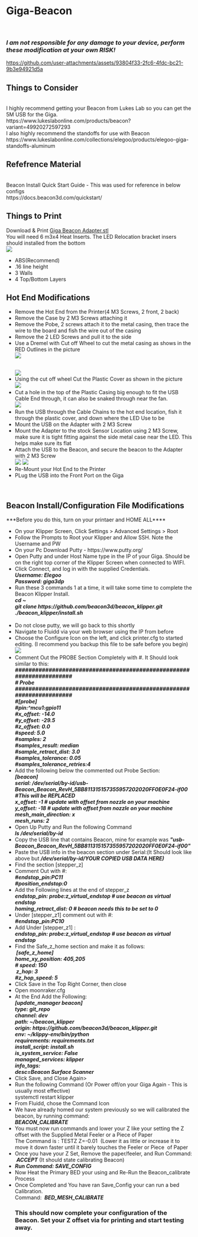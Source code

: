 # Giga-Beacon
 <i><b><H3>I am not responsible for any damage to your device, perform these modification at your own RISK!</H3></i></b>

https://github.com/user-attachments/assets/93804f33-2fc6-4fdc-bc21-9b3e94921d5a


<h2>Things to Consider</h2>
<br />I highly recommend getting your Beacon from Lukes Lab so you can get the 5M USB for the Giga. 
<br />https://www.lukeslabonline.com/products/beacon?variant=49920272597293
<br />I also highly recommend the standoffs for use with Beacon 
<br />https://www.lukeslabonline.com/collections/elegoo/products/elegoo-giga-standoffs-aluminum

<h2>Refefrence Material</h2>
<br />Beacon Install Quick Start Guide - This was used for reference in below configs
<br />https://docs.beacon3d.com/quickstart/ 
<h2>Things to Print</h2>
Download & Print <a href="https://github.com/jranger615/Giga-Beacon/blob/main/STL/Giga%20Beacon%20Adapter.stl">Giga Beacon Adapter.stl</a>
<br />You will need 6 m3x4 Heat Inserts. The LED Relocation bracket insers should installed from the bottom
<br /><img src="https://github.com/user-attachments/assets/a4b1091f-e894-47d4-8b68-01195215e51c"/>
<ul>
<li>ABS(Recommend)</li>
<li>.16 line height</li>
<li>3 Walls</li>
<li>4 Top/Bottom Layers</li>
</ul>
<h2>Hot End Modifications</h2>
<ul>
<li>Remove the Hot End from the Printer(4 M3 Screws, 2 front, 2 back)</li>
<li>Remove the Case by 2 M3 Screws attaching it</li>
<li>Remove the Pobe, 2 screws attach it to the metal casing, then trace the wire to the board and fish the wire out of the casing</li>
<li>Remove the 2 LED Screws and pull it to the side</li>
<li>Use a Dremel with Cut off Wheel to cut the metal casing as shows in the RED Outlines in the picture<br /><img src ="https://github.com/jranger615/Giga-Beacon/blob/main/photos/Hot-End%20Modification.jpg?raw=true"/></p>
<br /><img src ="https://github.com/jranger615/Giga-Beacon/blob/main/photos/Hot%20End%20Mod%20Completed.jpg?raw=true"/></li>
<li>Using the cut off wheel Cut the Plastic Cover as shown in the picture
<br /><img src ="https://github.com/jranger615/Giga-Beacon/blob/main/photos/Plastic%20Cover%20Mod.jpg?raw=true"/></li>
<li>Cut a hole in the top of the Plastic Casing big enough to fit the USB Cable End through, it can also be snaked through near the fan.
<br /><img src="https://github.com/jranger615/Giga-Beacon/blob/main/photos/USB-Hole.jpg?raw=true"/></li>
<li>Run the USB through the Cable Chains to the hot end location, fish it through the plastic cover, and down where the LED Use to be</li>
<li>Mount the USB on the Adapter with 2 M3 Screw</li>
<li>Mount the Adapter to the stock Sensor Location using 2 M3 Screw, make sure it is tight fitting against the side metal case near the LED. This helps make sure its flat</li>
<Li>Attach the USB to the Beacon, and secure the beacon to the Adapter with 2 M3 Screw
<br /><img src ="https://github.com/jranger615/Giga-Beacon/blob/main/photos/Beacon-Mounted.jpg?raw=true"/>
<img src ="https://github.com/jranger615/Giga-Beacon/blob/main/photos/Beacon%20Mounted-Front.jpg?raw=true"/></Li>
<li>Re-Mount your Hot End to the Printer</li>
<li> PLug the USB into the Front Port on the Giga</li>
</ul>
 
<h2>Beacon Install/Configuration File Modifications</h2>
***Before you do this, turn on your printaer and HOME ALL****
<ul>
<li>On your Klipper Screen, Click Settings > Advanced Settings > Root</li>
<li>Follow the Prompts to Root your Klipper and Allow SSH. Note the Username and PW</li>
<li>On your Pc Download Putty - https://www.putty.org/ </li>
<li>Open Putty and under Host Name type in the IP of your Giga. Should be on the right top corner of the Klipper Screen when connected to WIFI.</li>
<li>Click Connect, and log in with the supplied Credentials.   
<i><b><br />Username: Elegoo
<br />Password: giga3dp</li></i></b>
<li>Run these 3 commands 1 at a time, it will take some time to complete the Beacon Klipper Install.
 <i><b><br />cd ~
<br />git clone https://github.com/beacon3d/beacon_klipper.git
<br />./beacon_klipper/install.sh</li>
<br /></i></b>
<li>Do not close putty, we will go back to this shortly</li>
<li>Navigate to Fluidd via your web browser using the IP from before</li>
<li>Choose the Configure Icon on the left, and click printer.cfg to started editing. (I recommend you backup this file to be safe before you begin)
<br /><img src ="https://github.com/user-attachments/assets/8ca86775-1220-49ff-ae42-e1b08427cf48"</img>
</li>
<li> Comment Out the PROBE Section Completely with #. It Should look similar to this:
<i><b><br /> #####################################################################
<br /># 	Probe
<br /> #####################################################################
<br />#[probe]
<br />#pin:^mcu1:gpio11
<br />#x_offset: -14.0
<br />#y_offset: -29.5
<br />#z_offset: 0.0
<br />#speed: 5.0
<br />#samples: 2
<br />#samples_result: median
<br />#sample_retract_dist: 3.0
<br />#samples_tolerance: 0.05
<br />#samples_tolerance_retries:4</li></i></b> 
<li>Add the following below the commented out Probe Section:
 <i><b><br />[beacon]
<br />serial: /dev/serial/by-id/usb-Beacon_Beacon_RevH_5BB811315157355957202020FF0E0F24-if00 #This will be REPLACED
<br />x_offset: -1 # update with offset from nozzle on your machine
<br />y_offset: -18 # update with offset from nozzle on your machine
<br />mesh_main_direction: x
<br />mesh_runs: 2</i></b>
<li>Open Up Putty and Run the following Command
 <i><b><br />ls /dev/serial/by-id</li></i></b>
<li>Copy the USB line that contains Beacon, mine for example was <i><b>"usb-Beacon_Beacon_RevH_5BB811315157355957202020FF0E0F24-if00"</b></i></li>
<li>Paste the USB info in the beacon section under Serial:(It Should look like above but <i><b>/dev/serial/by-id/YOUR COPIED USB DATA HERE)</b></i></li>
<li>Find the section [stepper_z]</li>
<li>Comment Out with #:
<i><b><br />#endstop_pin:PC11
<br />#position_endstop:0 </i></b>
<li>Add the Following lines at the end of stepper_z
 <i><b><br />endstop_pin: probe:z_virtual_endstop # use beacon as virtual endstop
<br />homing_retract_dist: 0 # beacon needs this to be set to 0</i></b>  </li>
<li>Under [stepper_z1] comment out with #:
<i><b><br /> #endstop_pin:PC10</i></b></li>
<li>Add Under [stepper_z1] :
<i><b><br />endstop_pin: probe:z_virtual_endstop # use beacon as virtual endstop</i></b></li>
<li>Find the Safe_z_home section and make it as follows:
<i><b><br />  [safe_z_home]
<br /> home_xy_position: 405,205
<br /> # speed: 150
<br />  z_hop: 3          
<br /> #z_hop_speed: 5</i></b></li>
<li> Click Save in the Top Right Corner, then close</li>
<li>Open moonraker.cfg</li>
<li>At the End Add the Following:
<i><b><br />[update_manager beacon]
<br />type: git_repo
<br />channel: dev
<br />path: ~/beacon_klipper
<br />origin: https://github.com/beacon3d/beacon_klipper.git
<br />env: ~/klippy-env/bin/python
<br />requirements: requirements.txt
<br />install_script: install.sh
<br />is_system_service: False
<br />managed_services: klipper
<br />info_tags:
<br />desc=Beacon Surface Scanner</i></b> </li>
<li> Click Save, and Close Again></li>
<Li>Run the following Command (Or Power off/on your Giga Again - This is usually most effective)
<br /> systemctl restart klipper</Li> 
<li>From Fluidd, chose the Command Icon</li>
<li> We have already homed our system previously so we will calibrated the beacon, by running command:
<i><b><br /> BEACON_CALIBRATE</li></i></b>
<li>You must now run commands and lower your Z like your setting the Z offset with the Supplied Metal Feeler or a Piece of Paper
<br /> The Command is : TESTZ Z=-0.01  (Lower it as little or increase it to move it down faster until it barely touches the Feeler or Piece  of Paper
<li>Once you have your Z Set, Remove the paper/feeler, and Run Command:  <i><b>ACCEPT</i></b> (It should state calibrating Beacon)</li>
<li> <i><b>Run Command: SAVE_CONFIG</i></b></li>
<Li>Now Heat the Primary BED your using and Re-Run the Beacon_calibrate Process</Li>
<li> Once Completed and You have ran Save_Config your can run a bed Calibration.
<br /> Command:  <i><b>BED_MESH_CALIBRATE</i></b> </li>
</li>
<h3> This should now complete your configuration of the Beacon. Set your Z offset via for printing and start testing away.</H3>
</ul>
